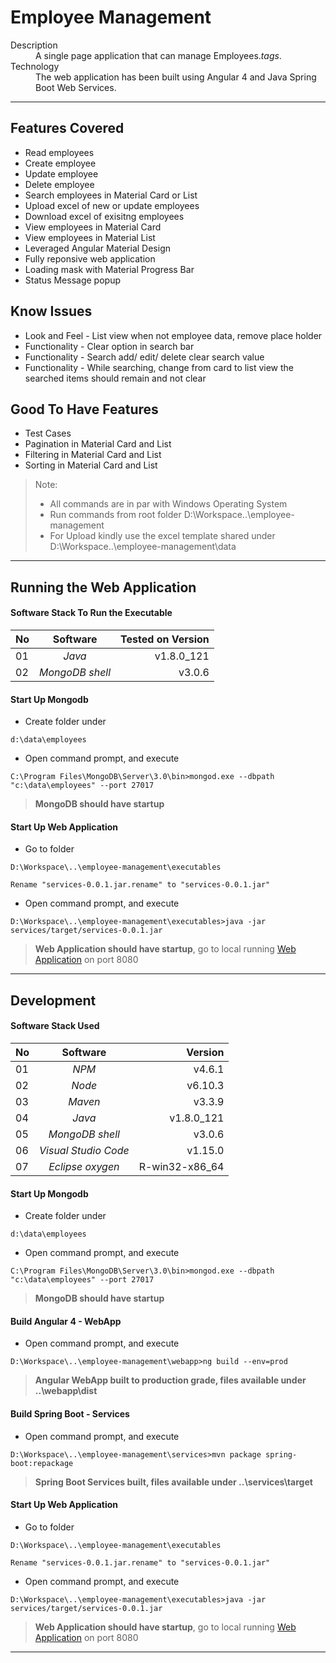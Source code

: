 Employee Management
===================

<dl>
  <dt>Description</dt>
  <dd>A single page application that can manage Employees.<em>tags</em>.</dd>
  <dt>Technology</dt>
  <dd>The web application has been built using Angular 4 and Java Spring Boot Web Services.</dd>
</dl>

---

##  Features Covered
- Read employees
- Create employee
- Update employee
- Delete employee
- Search employees in Material Card or List
- Upload excel of new or update employees
- Download excel of exisitng employees
- View employees in Material Card
- View employees in Material List
- Leveraged Angular Material Design
- Fully reponsive web application
- Loading mask with Material Progress Bar
- Status Message popup

##  Know Issues
- Look and Feel - List view when not employee data, remove place holder
- Functionality - Clear option in search bar
- Functionality - Search add/ edit/ delete clear search value
- Functionality - While searching, change from card to list view the searched items should remain and not clear

##  Good To Have Features
- Test Cases
- Pagination in Material Card and List
- Filtering in Material Card and List
- Sorting in Material Card and List

> Note: 
> + All commands are in par with Windows Operating System
> + Run commands from root folder D:\Workspace\..\employee-management
> + For Upload kindly use the excel template shared under D:\Workspace\..\employee-management\data

---

##  Running the Web Application
####  Software Stack To Run the Executable
| No | Software                 | Tested on Version |
| -- |:------------------------:| -----------------:|
| 01 | *Java*                   | v1.8.0_121        |
| 02 | *MongoDB shell*          | v3.0.6            |

####  Start Up Mongodb
- Create folder under
```
d:\data\employees
```
- Open command prompt, and execute
```
C:\Program Files\MongoDB\Server\3.0\bin>mongod.exe --dbpath "c:\data\employees" --port 27017
```
> **MongoDB should have startup**

####  Start Up Web Application
- Go to  folder
```
D:\Workspace\..\employee-management\executables
```
```
Rename "services-0.0.1.jar.rename" to "services-0.0.1.jar"
```
- Open command prompt, and execute
```
D:\Workspace\..\employee-management\executables>java -jar services/target/services-0.0.1.jar
```
> **Web Application should have startup**, go to local running [Web Application](http://localhost:8080) on port 8080

---

##  Development
####  Software Stack Used
| No | Software                 | Version          |
| -- |:------------------------:| ----------------:|
| 01 | *NPM*                    | v4.6.1           |
| 02 | *Node*                   | v6.10.3          |
| 03 | *Maven*                  | v3.3.9           |
| 04 | *Java*                   | v1.8.0_121       |
| 05 | *MongoDB shell*          | v3.0.6           |
| 06 | *Visual Studio Code*     | v1.15.0          |
| 07 | *Eclipse oxygen*         | R-win32-x86_64   |

####  Start Up Mongodb
- Create folder under
```
d:\data\employees
```
- Open command prompt, and execute
```
C:\Program Files\MongoDB\Server\3.0\bin>mongod.exe --dbpath "c:\data\employees" --port 27017
```
> **MongoDB should have startup**

####  Build Angular 4 - WebApp
- Open command prompt, and execute
```
D:\Workspace\..\employee-management\webapp>ng build --env=prod
```
> **Angular WebApp built to production grade, files available under ..\webapp\dist**
  
####  Build Spring Boot - Services
- Open command prompt, and execute
```
D:\Workspace\..\employee-management\services>mvn package spring-boot:repackage
```
> **Spring Boot Services built, files available under ..\services\target**

####  Start Up Web Application
- Go to  folder
```
D:\Workspace\..\employee-management\executables
```
```
Rename "services-0.0.1.jar.rename" to "services-0.0.1.jar"
```
- Open command prompt, and execute
```
D:\Workspace\..\employee-management\executables>java -jar services/target/services-0.0.1.jar
```
> **Web Application should have startup**, go to local running [Web Application](http://localhost:8080) on port 8080

---